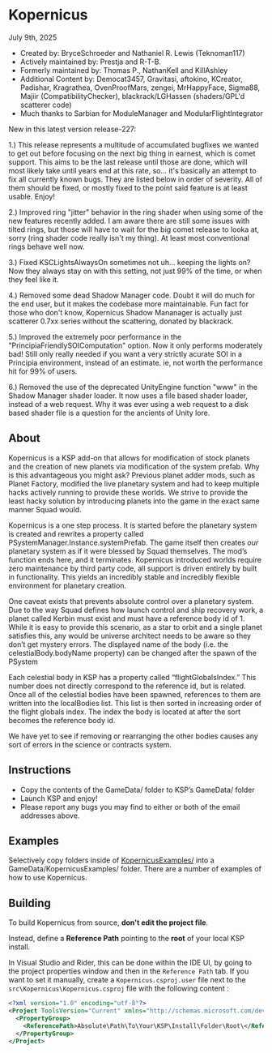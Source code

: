 Kopernicus
==============================
July 9th, 2025
* Created by: BryceSchroeder and Nathaniel R. Lewis (Teknoman117)
* Actively maintained by: Prestja and R-T-B.
* Formerly maintained by: Thomas P., NathanKell and KillAshley
* Additional Content by: Democat3457, Gravitasi, aftokino, KCreator, Padishar, Kragrathea, OvenProofMars, zengei, MrHappyFace, Sigma88, Majiir (CompatibilityChecker), blackrack/LGHassen (shaders/GPL'd scatterer code)
* Much thanks to Sarbian for ModuleManager and ModularFlightIntegrator

New in this latest version release-227:

1.) This release represents a multitude of accumulated bugfixes we wanted to get out before focusing on the next big thing in earnest, which is comet support.  This aims to be the last release until those are done, which will most likely take until years end at this rate, so...  it's basically an attempt to fix all currently known bugs.  They are listed below in order of severity.  All of them should be fixed, or mostly fixed to the point said feature is at least usable.  Enjoy!

2.) Improved ring "jitter" behavior in the ring shader when using some of the new features recently added.  I am aware there are still some issues with tilted rings, but those will have to wait for the big comet release to looka at, sorry (ring shader code really isn't my thing).  At least most conventional rings behave well now.

3.) Fixed KSCLightsAlwaysOn sometimes not uh...  keeping the lights on?  Now they always stay on with this setting, not just 99% of the time, or when they feel like it.

4.) Removed some dead Shadow Manager code.  Doubt it will do much for the end user, but it makes the codebase more maintainable. Fun fact for those who don't know, Kopernicus Shadow Mananager is actually just scatterer 0.7xx series without the scattering, donated by blackrack.

5.) Improved the extremely poor performance in the "PrincipiaFriendlySOIComputation" option.  Now it only performs moderately bad!  Still only really needed if you want a very strictly acurate SOI in a Principia environment, instead of an estimate.  ie, not worth the performance hit for 99% of users.

6.) Removed the use of the deprecated UnityEngine function "www" in the Shadow Manager shader loader.  It now uses a file based shader loader, instead of a web request.  Why it was ever using a web request to a disk based shader file is a question for the ancients of Unity lore.

About
-----
Kopernicus is a KSP add-on that allows for modification of stock planets and the creation of new planets via modification of the system prefab.  Why is this advantageous you might ask?  Previous planet adder mods, such as Planet Factory, modified the live planetary system and had to keep multiple hacks actively running to provide these worlds.  We strive to provide the least hacky solution by introducing planets into the game in the exact same manner Squad would.  

Kopernicus is a one step process.  It is started before the planetary system is created and rewrites a property called PSystemManager.Instance.systemPrefab.  The game itself then creates *our* planetary system as if it were blessed by Squad themselves.  The mod’s function ends here, and it terminates.  Kopernicus introduced worlds require zero maintenance by third party code, all support is driven entirely by built in functionality.  This yields an incredibly stable and incredibly flexible environment for planetary creation.

One caveat exists that prevents absolute control over a planetary system.  Due to the way Squad defines how launch control and ship recovery work, a planet called Kerbin must exist and must have a reference body id of 1.  While it is easy to provide this scenario, as a star to orbit and a single planet satisfies this, any would be universe architect needs to be aware so they don’t get mystery errors. The displayed name of the body (i.e. the celestialBody.bodyName property) can be changed after the spawn of the PSystem  

Each celestial body in KSP has a property called “flightGlobalsIndex.”  This number does not directly correspond to the reference id, but is related.  Once all of the celestial bodies have been spawned, references to them are written into the localBodies list.  This list is then sorted in increasing order of the flight globals index.  The index the body is located at after the sort becomes the reference body id.

We have yet to see if removing or rearranging the other bodies causes any sort of errors in the science or contracts system.


Instructions
------------
- Copy the contents of the GameData/ folder to KSP’s GameData/ folder
- Launch KSP and enjoy!
- Please report any bugs you may find to either or both of the email addresses above.

Examples
----------
Selectively copy folders inside of [KopernicusExamples/](https://github.com/Kopernicus/KopernicusExamples/) into a GameData/KopernicusExamples/ folder.  There are a number of examples of how to use Kopernicus.

Building
----------
To build Kopernicus from source, **don't edit the project file**.

Instead, define a **Reference Path** pointing to the **root** of your local KSP install.

In Visual Studio and Rider, this can be done within the IDE UI, by going to the project properties window and then in the `Reference Path` tab.
If you want to set it manually, create a `Kopernicus.csproj.user` file next to the `src\Kopernicus\Kopernicus.csproj` file with the following content :
```xml
<?xml version="1.0" encoding="utf-8"?>
<Project ToolsVersion="Current" xmlns="http://schemas.microsoft.com/developer/msbuild/2003">
  <PropertyGroup>
    <ReferencePath>Absolute\Path\To\Your\KSP\Install\Folder\Root\</ReferencePath>
  </PropertyGroup>
</Project>
```
